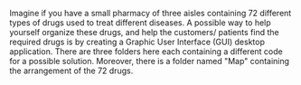 Imagine if you have a small pharmacy of three aisles containing 72 different types of drugs used to treat different diseases. A possible way to help yourself organize these drugs, and help the customers/ patients find the required drugs is by creating a Graphic User Interface (GUI) desktop application. There are three folders here each containing a different code for a possible solution. Moreover, there is a folder named "Map" containing the arrangement of the 72 drugs.



